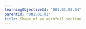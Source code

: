 ```yaml
---
learningObjectiveId: "081.01.01.04"
parentId: "081.01.01"
title: Shape of an aerofoil section
---
```

